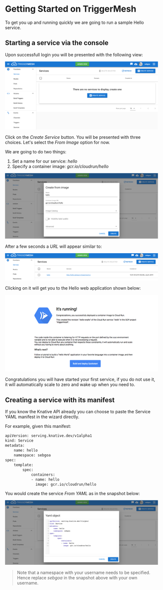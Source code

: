 # Getting Started on TriggerMesh

To get you up and running quickly we are going to run a sample Hello service.

## Starting a service via the console

Upon successfull login you will be presented with the following view:

![triggermesh console](../images/tmconsole.png)

Click on the _Create Service_ button. You will be presented with three choices. Let's select the _From Image_ option for now.

We are going to do two things:

1. Set a name for our service: _hello_
2. Specify a container image: _gcr.io/cloudrun/hello_

![service wizard](../images/tmcloudrun.png)

After a few seconds a _URL_ will appear similar to:

![service view with routes](../images/tmservice.png)

Clicking on it will get you to the Hello web application shown below:

![cloudrun hello webpage](../images/cloudrun.png)

Congratulations you will have started your first service, if you do not use it, it will automatically scale to zero and wake up when you need to.

## Creating a service with its manifest

If you know the Knative API already you can choose to paste the Service YAML manifest in the wizard directly.

For example, given this manifest:

```
apiVersion: serving.knative.dev/v1alpha1
kind: Service
metadata:
    name: hello
    namespace: sebgoa
spec:
    template:
        spec:
            containers:
            - name: hello
              image: gcr.io/cloudrun/hello
```

You would create the service _From YAML_ as in the snapshot below:

![service from yaml](../images/tmyaml.png)

> Note that a namespace with your username needs to be specified. Hence replace _sebgoa_ in the snapshot above with your own username.

